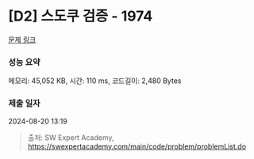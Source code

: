 # [D2] 스도쿠 검증 - 1974 

[문제 링크](https://swexpertacademy.com/main/code/problem/problemDetail.do?contestProbId=AV5Psz16AYEDFAUq) 

### 성능 요약

메모리: 45,052 KB, 시간: 110 ms, 코드길이: 2,480 Bytes

### 제출 일자

2024-08-20 13:19



> 출처: SW Expert Academy, https://swexpertacademy.com/main/code/problem/problemList.do